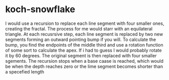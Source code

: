 # koch-snowflake
I would use a recursion to replace each line segment with four smaller ones, creating the fractal. The process for me would starr with an equilateral triangle. At each recusrsive step, each line segment is replaced by two new segments forming an outward pointing bump if you will. To calculate the bump, you find the endpoints of the middle third and use a rotation function of some sort to calculate the apex. If i had to guess I would probably rotate it by 60 degrees. The original segment is then replaced with four smaller sgements. The recursion stops when a base caase is reached, which would be when the depth reaches zero or the lime segment becomes shorter than a specefied length
